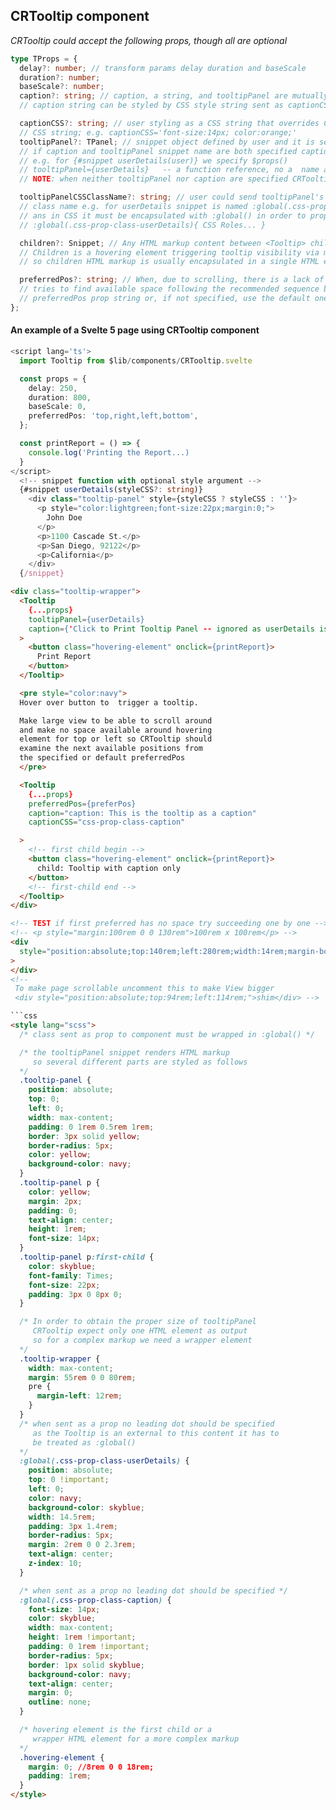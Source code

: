 ## CRTooltip component

_CRTooltip could accept the following props, though all are optional_

```typescript
type TProps = {
  delay?: number; // transform params delay duration and baseScale
  duration?: number;
  baseScale?: number;
  caption?: string; // caption, a string, and tooltipPanel are mutually exclusive.
  // caption string can be styled by CSS style string sent as captionCSS prop

  captionCSS?: string; // user styling as a CSS string that overrides CRTooltip provided default-caption
  // CSS string; e.g. captionCSS='font-size:14px; color:orange;'
  tooltipPanel?: TPanel; // snippet object defined by user and it is sent by object name to component via $props()
  // if caption and tooltipPanel snippet name are both specified caption is ignored
  // e.g. for {#snippet userDetails(user)} we specify $props()
  // tooltipPanel={userDetails}   -- a function reference, no a  name as string
  // NOTE: when neither tooltipPanel nor caption are specified CRTooltip throws an error 'tooltipPanel or caption is mandatory'

  tooltipPanelCSSClassName?: string; // user could send tooltipPanel's CSS class to CRTooltip to apply, but the CSS
  // class name e.g. for userDetails snippet is named :global(.css-prop-class-userDetails)
  // ans in CSS it must be encapsulated with :global() in order to propagate tp the component
  // :global(.css-prop-class-userDetails){ CSS Roles... }

  children?: Snippet; // Any HTML markup content between <Tooltip> children... </Tooltip> tags.
  // Children is a hovering element triggering tooltip visibility via mouseenter/mouseleave
  // so children HTML markup is usually encapsulated in a single HTML element

  preferredPos?: string; // When, due to scrolling, there is a lack of space around the hovering element CRTooltip
  // tries to find available space following the recommended sequence by user from the
  // preferredPos prop string or, if not specified, use the default one 'top,left,right,bottom'
};
```

#### An example of a Svelte 5 page using CRTooltip component

```typescript
<script lang='ts'>
  import Tooltip from $lib/components/CRTooltip.svelte

  const props = {
    delay: 250,
    duration: 800,
    baseScale: 0,
    preferredPos: 'top,right,left,bottom',
  };

  const printReport = () => {
    console.log('Printing the Report...)
  }
</script>
  <!-- snippet function with optional style argument -->
  {#snippet userDetails(styleCSS?: string)}
    <div class="tooltip-panel" style={styleCSS ? styleCSS : ''}>
      <p style="color:lightgreen;font-size:22px;margin:0;">
        John Doe
      </p>
      <p>1100 Cascade St.</p>
      <p>San Diego, 92122</p>
      <p>California</p>
    </div>
  {/snippet}
```

````html
<div class="tooltip-wrapper">
  <Tooltip
    {...props}
    tooltipPanel={userDetails}
    caption={'Click to Print Tooltip Panel -- ignored as userDetails is provided'}
  >
    <button class="hovering-element" onclick={printReport}>
      Print Report
    </button>
  </Tooltip>

  <pre style="color:navy">
  Hover over button to  trigger a tooltip.

  Make large view to be able to scroll around
  and make no space available around hovering
  element for top or left so CRTooltip should
  examine the next available positions from
  the specified or default preferredPos
  </pre>

  <Tooltip
    {...props}
    preferredPos={preferPos}
    caption="caption: This is the tooltip as a caption"
    captionCSS="css-prop-class-caption"

  >
    <!-- first child begin -->
    <button class="hovering-element" onclick={printReport}>
      child: Tooltip with caption only
    </button>
    <!-- first-child end -->
  </Tooltip>
</div>

<!-- TEST if first preferred has no space try succeeding one by one -->
<!-- <p style="margin:100rem 0 0 130rem">100rem x 100rem</p> -->
<div
  style="position:absolute;top:140rem;left:280rem;width:14rem;margin-bottom:2rem !important;"
>
</div>
<!--
 To make page scrollable uncomment this to make View bigger
 <div style="position:absolute;top:94rem;left:114rem;">shim</div> -->

```css
<style lang="scss">
  /* class sent as prop to component must be wrapped in :global() */

  /* the tooltipPanel snippet renders HTML markup
     so several different parts are styled as follows
  */
  .tooltip-panel {
    position: absolute;
    top: 0;
    left: 0;
    width: max-content;
    padding: 0 1rem 0.5rem 1rem;
    border: 3px solid yellow;
    border-radius: 5px;
    color: yellow;
    background-color: navy;
  }
  .tooltip-panel p {
    color: yellow;
    margin: 2px;
    padding: 0;
    text-align: center;
    height: 1rem;
    font-size: 14px;
  }
  .tooltip-panel p:first-child {
    color: skyblue;
    font-family: Times;
    font-size: 22px;
    padding: 3px 0 8px 0;
  }

  /* In order to obtain the proper size of tooltipPanel
     CRTooltip expect only one HTML element as output
     so for a complex markup we need a wrapper element
  */
  .tooltip-wrapper {
    width: max-content;
    margin: 55rem 0 0 80rem;
    pre {
      margin-left: 12rem;
    }
  }
  /* when sent as a prop no leading dot should be specified
     as the Tooltip is an external to this content it has to
     be treated as :global()
  */
  :global(.css-prop-class-userDetails) {
    position: absolute;
    top: 0 !important;
    left: 0;
    color: navy;
    background-color: skyblue;
    width: 14.5rem;
    padding: 3px 1.4rem;
    border-radius: 5px;
    margin: 2rem 0 0 2.3rem;
    text-align: center;
    z-index: 10;
  }

  /* when sent as a prop no leading dot should be specified */
  :global(.css-prop-class-caption) {
    font-size: 14px;
    color: skyblue;
    width: max-content;
    height: 1rem !important;
    padding: 0 1rem !important;
    border-radius: 5px;
    border: 1px solid skyblue;
    background-color: navy;
    text-align: center;
    margin: 0;
    outline: none;
  }

  /* hovering element is the first child or a
     wrapper HTML element for a more complex markup
  */
  .hovering-element {
    margin: 0; //8rem 0 0 18rem;
    padding: 1rem;
  }
</style>
````
